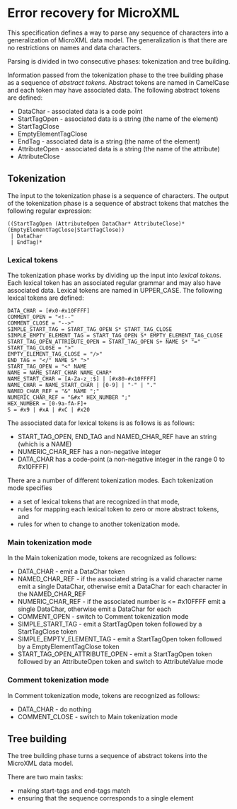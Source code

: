 # Error recovery for MicroXML

This specification defines a way to parse any sequence of characters into a generalization of MicroXML data model. The generalization is that there are no restrictions on names and data characters.

Parsing is divided in two consecutive phases: tokenization and tree building.

Information passed from the tokenization phase to the tree building phase as a sequence of  _abstract tokens_. Abstract tokens are named in CamelCase and each token may have associated data.  The following abstract tokens are defined:

+ DataChar - associated data is a code point
+ StartTagOpen - associated data is a string (the name of the element)
+ StartTagClose
+ EmptyElementTagClose 
+ EndTag - associated data is a string (the name of the element)
+ AttributeOpen - associated data is a string (the name of the attribute)
+ AttributeClose

## Tokenization

The input to the tokenization phase is a sequence of characters. The output of the tokenization phase is a sequence of abstract tokens that matches the following regular expression:

    ((StartTagOpen (AttributeOpen DataChar* AttributeClose)* (EmptyElementTagClose|StartTagClose))
     | DataChar
     | EndTag)*
     

### Lexical tokens

The tokenization phase works by dividing up the input into _lexical tokens_. Each lexical token has an associated regular grammar and may also have associated data. Lexical tokens are named in UPPER_CASE. The following lexical tokens are defined:

    DATA_CHAR = [#x0-#x10FFFF]
    COMMENT_OPEN = "<!--"
    COMMENT_CLOSE = "-->"
    SIMPLE_START_TAG = START_TAG_OPEN S* START_TAG_CLOSE
    SIMPLE_EMPTY_ELEMENT_TAG = START_TAG_OPEN S* EMPTY_ELEMENT_TAG_CLOSE
    START_TAG_OPEN_ATTRIBUTE_OPEN = START_TAG_OPEN S+ NAME S* "="
    START_TAG_CLOSE = ">"
    EMPTY_ELEMENT_TAG_CLOSE = "/>"
    END_TAG = "</" NAME S* ">"
    START_TAG_OPEN = "<" NAME
    NAME = NAME_START_CHAR NAME_CHAR*
    NAME_START_CHAR = [A-Za-z_:$] | [#x80-#x10FFFF]
    NAME_CHAR = NAME_START_CHAR | [0-9] | "-" | "."
    NAMED_CHAR_REF = "&" NAME ";"
    NUMERIC_CHAR_REF = "&#x" HEX_NUMBER ";"
    HEX_NUMBER = [0-9a-fA-F]+
    S = #x9 | #xA | #xC | #x20

The associated data for lexical tokens is as follows is as follows:

+ START_TAG_OPEN, END_TAG and NAMED_CHAR_REF have an string (which is a NAME)
+ NUMERIC_CHAR_REF has a non-negative integer
+ DATA_CHAR has a code-point (a non-negative integer in the range 0 to #x10FFFF)

There are a number of different tokenization modes.  Each tokenization mode specifies

+ a set of lexical tokens that are recognized in that mode,
+ rules for mapping each lexical token to zero or more abstract tokens, and
+ rules for when to change to another tokenization mode.

### Main tokenization mode

In the Main tokenization mode, tokens are recognized as follows:

+ DATA_CHAR - emit a DataChar token
+ NAMED_CHAR_REF - if the associated string is a valid character name emit a single DataChar, otherwise emit a DataChar for each character in the NAMED_CHAR_REF 
+ NUMERIC_CHAR_REF - if the associated number is <= #x10FFFF emit a single DataChar, otherwise emit a DataChar for each
+ COMMENT_OPEN - switch to Comment tokenization mode
+ SIMPLE_START_TAG - emit a StartTagOpen token followed by a StartTagClose token
+ SIMPLE_EMPTY_ELEMENT_TAG - emit a StartTagOpen token followed by a EmptyElementTagClose token
+ START_TAG_OPEN_ATTRIBUTE_OPEN - emit a StartTagOpen token followed by an AttributeOpen token and switch to AttributeValue mode

### Comment tokenization mode

In Comment tokenization mode, tokens are recognized as follows:

+ DATA_CHAR - do nothing
+ COMMENT_CLOSE - switch to Main tokenization mode



## Tree building

The tree building phase turns a sequence of abstract tokens into the MicroXML data model.

There are two main tasks:
+ making start-tags and end-tags match
+ ensuring that the sequence corresponds to a single element




